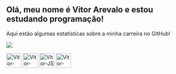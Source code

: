 ## Olá, meu nome é Vitor Arevalo e estou estudando programação!
<p>Aqui estão algumas estatísticas sobre a minha carreira no GitHub!</p>

<!--[![Anurag's GitHub stats](https://github-readme-stats.vercel.app/api?username=vitorarevalo&theme=aura_dark&show_icons=true)](https://github.com/vitorarevalo/github-readme-stats)
![Top Langs](https://github-readme-stats.vercel.app/api/top-langs/?username=vitorarevalo&theme=nightowl&layout=compact) <br> -->
<img src="https://github-readme-stats.vercel.app/api/top-langs/?username=vitorarevalo&layout=compact&theme=nightowl"> <br>

<div style= "display: inline-block">
<img align="center" alt="Vitor-HTML" height="40" width="40" src="https://cdn.jsdelivr.net/gh/devicons/devicon@latest/icons/html5/html5-original.svg">
<img align="center"alt="Vitor-CSS" height="40" width="40"src="https://cdn.jsdelivr.net/gh/devicons/devicon@latest/icons/css3/css3-original.svg">
<img align="center" alt="Vitor-JS" height="40" width="40" src="https://cdn.jsdelivr.net/gh/devicons/devicon@latest/icons/javascript/javascript-original.svg" />
<img align="center" alt="Vitor-Sass" height="40" width="40" src="https://cdn.jsdelivr.net/gh/devicons/devicon@latest/icons/sass/sass-original.svg" />

</div>

##

